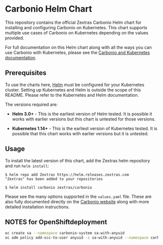 # Carbonio Helm Chart

This repository contains the official Zextras Carbonio Helm chart for
installing and configuring Carbonio on Kubernetes. This chart supports
multiple use cases of Carbonio on Kubernetes depending on the values
provided.

For full documentation on this Helm chart along with all the ways you can use
Carbonio with Kubernetes, please see the
[Carbonio and Kubernetes documentation](https://docs.zextras.com/carbonio/html).

## Prerequisites

To use the charts here, [Helm](https://helm.sh/) must be configured for your
Kubernetes cluster. Setting up Kubernetes and Helm is outside the scope of
this README. Please refer to the Kubernetes and Helm documentation.

The versions required are:

- **Helm 3.0+** - This is the earliest version of Helm tested. It is possible it
  works with earlier versions but this chart is untested for those versions.

- **Kubernetes 1.14+** - This is the earliest version of Kubernetes tested. It
  is possible that this chart works with earlier versions but it is untested.

## Usage

To install the latest version of this chart, add the Zextras helm repository and
run `helm install`:

```console
$ helm repo add Zextras https://helm.releases.zextras.com
"Zextras" has been added to your repositories

$ helm install carbonio zextras/carbonio
```

Please see the many options supported in the `values.yaml` file. These are also
fully documented directly on the [Carbonio
website](https://docs.zextras.com/carbonio/html) along with more detailed
installation instructions.

## NOTES for OpenShiftdeployment

```sh
oc create sa --namespace carbonio-system sa-with-anyuid
oc adm policy add-scc-to-user anyuid -z sa-with-anyuid --namespace carbonio-system
```
